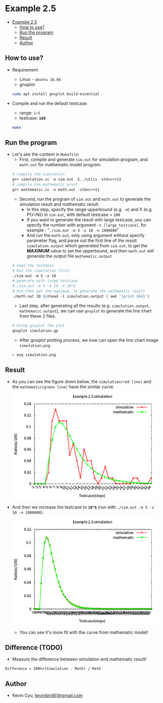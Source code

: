 # Example 2.5

<!-- @import "[TOC]" {cmd="toc" depthFrom=1 depthTo=6 orderedList=false} -->

<!-- code_chunk_output -->

- [Example 2.5](#example-25)
    - [How to use?](#how-to-use)
    - [Run the program](#run-the-program)
    - [Result](#result)
    - [Author](#author)

<!-- /code_chunk_output -->

## How to use?

* Requirement
    * Linux - `ubuntu 16.04`
    * gnuplot
    ```bash
    sudo apt install gnuplot build-essential
    ```

* Compile and run the default testcase: 
    * range: `1~5`
    * testcase: **`100`**
    ```bash
    make
    ```

## Run the program

* Let's see the content in `Makefile`:
    * First, compile and generate `sim.out` for simulation program, and `math.out` for mathematic model program.
    ```Makefile
    # compile the simulation
    g++ simulation.cc -o sim.out -I../utils -std=c++11
    # compile the mathematic proof
    g++ mathematic.cc -o math.out -std=c++11 
    ```
    * Second, run the program of `sim.out` and `math.out` to generate the simulation result and mathematic result.
        * In this step, specify the range upperbound (e.g. `-m`) and X (e.g. P{`X`>N}) in `sim.out`, with default testcase = `100`
        * If you want to generate the result with large testcase, you can specify the number with argument `-n [large_testcase]`, for example : "`./sim.out -m 5 -x 10 -n 1000000`"
        * And run the `math.out`, only using argument without specify parameter flag, and parse out the first line of the result `simulation.output` which generated from `sim.out`, to get the **MAXIMUM** value to set the upperbound, and then `math.out` will generate the output file `mathematic.output`
    ```Makefile
    # Feed the testdata
    # Run the simulation first: 
    ./sim.out -m 5 -x 10 
    # generate with large testcase
    #./sim.out -m 5 -x 10 -n 10^6
    # And then get the maximum, to generate the mathematic result
    ./math.out 10 $$(head -1 simulation.output | awk '{print $$4}')
    ```
    * Last step, after generating all the results (e.g. `simulation.output`, `mathematic.output`), we can use `gnuplot` to generate the line chart from these 2 files.
    ```Makefile   
    # Using gnuplot the plot
    gnuplot simulation.gp
    ```
    * After gnuplot plotting process, we now can open the line chart image `simulation.png`
    ```bash
    > eog simulation.png
    ```


## Result 

* As you can see the figure down below, the `simulation(red line)` and the `mathematic(green line)` have the similar curve.
    ![](simulation.png)

* And then we increase the testcase to **`10^6`** (run with `./sim.out -m 5 -x 10 -n 1000000`):
    ![](simulation_large.png)
    * You can see it's more fit with the curve from mathematic model!

## Difference (TODO)

* Measure the difference between simulation and mathematic result!

```
Difference = 100%×(Simulation - Math) / Math
```

## Author

* Kevin Cyu, kevinbird61@gmail.com